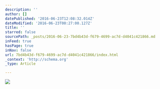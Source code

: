 ```yaml
---
description: ''
author: []
datePublished: '2016-06-23T12:08:32.014Z'
dateModified: '2016-06-23T00:27:00.127Z'
title: ''
starred: false
sourcePath: _posts/2016-06-23-7bd4b43d-f679-4699-ac7d-d4041c421866.md
inFeed: true
hasPage: true
inNav: false
url: 7bd4b43d-f679-4699-ac7d-d4041c421866/index.html
_context: 'http://schema.org'
_type: Article

---
```

![](https://the-grid-user-content.s3-us-west-2.amazonaws.com/0c46433e-14f2-4b8c-b5ba-77a6d1aab928.jpg)
